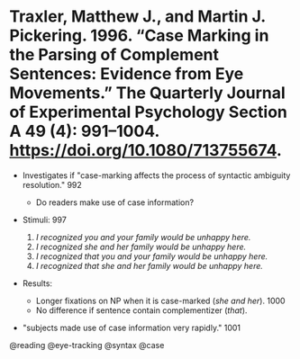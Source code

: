 # Traxler, Matthew J., and Martin J. Pickering. 1996. “Case Marking in the Parsing of Complement Sentences: Evidence from Eye Movements.” The Quarterly Journal of Experimental Psychology Section A 49 (4): 991–1004. https://doi.org/10.1080/713755674.
 
- Investigates if "case-marking affects the process of syntactic ambiguity resolution." 992
  - Do readers make use of case information?

- Stimuli: 997
  1. *I recognized you and your family would be unhappy here.* 
  1. *I recognized she and her family would be unhappy here.* 
  1. *I recognized that you and your family would be unhappy here.* 
  1. *I recognized that she and her family would be unhappy here.* 

- Results:
  - Longer fixations on NP when it is case-marked (*she and her*). 1000
  - No difference if sentence contain complementizer (*that*).

- "subjects made use of case information very rapidly." 1001

@reading
@eye-tracking
@syntax
@case
